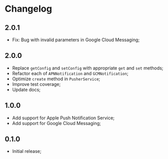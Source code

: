 # Changelog

## 2.0.1

- Fix: Bug with invalid parameters in Google Cloud Messaging;

## 2.0.0

- Replace `getConfig` and `setConfig` with appropriate `get` and `set` methods;
- Refactor each of `APNNotification` and `GCMNotification`;
- Optimize `create` method in `PusherService`;
- Improve test coverage;
- Update docs;

## 1.0.0

- Add support for Apple Push Notification Service;
- Add support for Google Cloud Messaging;

## 0.1.0

- Initial release;
